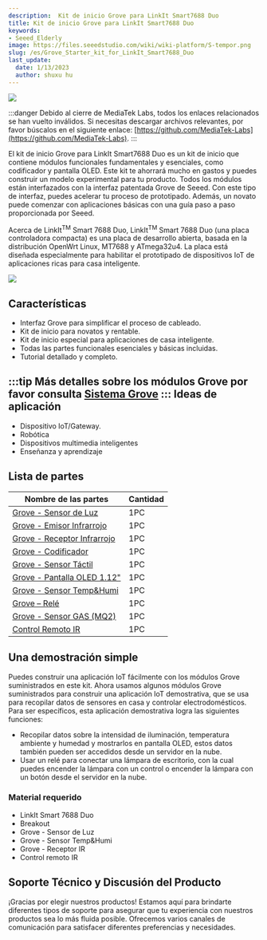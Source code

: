 ```yaml
---
description:  Kit de inicio Grove para LinkIt Smart7688 Duo
title: Kit de inicio Grove para LinkIt Smart7688 Duo
keywords:
- Seeed_Elderly
image: https://files.seeedstudio.com/wiki/wiki-platform/S-tempor.png
slug: /es/Grove_Starter_kit_for_LinkIt_Smart7688_Duo
last_update:
  date: 1/13/2023
  author: shuxu hu
---
```


![](https://files.seeedstudio.com/wiki/Grove_Starter_kit_for_LinkIt_Smart7688_Duo/img/Grove_Starter_kit_for_LinkIt_Smart7688_Duo_Product_view_1200_s.jpg)

:::danger
Debido al cierre de MediaTek Labs, todos los enlaces relacionados se han vuelto inválidos. Si necesitas descargar archivos relevantes, por favor búscalos en el siguiente enlace: [https://github.com/MediaTek-Labs](https://github.com/MediaTek-Labs).
:::

El kit de inicio Grove para LinkIt Smart7688 Duo es un kit de inicio que contiene módulos funcionales fundamentales y esenciales, como codificador y pantalla OLED. Este kit te ahorrará mucho en gastos y puedes construir un modelo experimental para tu producto. Todos los módulos están interfazados con la interfaz patentada Grove de Seeed. Con este tipo de interfaz, puedes acelerar tu proceso de prototipado. Además, un novato puede comenzar con aplicaciones básicas con una guía paso a paso proporcionada por Seeed.

Acerca de LinkIt<sup>TM</sup> Smart 7688 Duo, LinkIt<sup>TM</sup> Smart 7688 Duo (una placa controladora compacta) es una placa de desarrollo abierta, basada en la distribución OpenWrt Linux, MT7688 y ATmega32u4. La placa está diseñada especialmente para habilitar el prototipado de dispositivos IoT de aplicaciones ricas para casa inteligente.

[![](https://files.seeedstudio.com/wiki/common/Get_One_Now_Banner.png)](https://www.seeedstudio.com/depot/Grove-Starter-Kit-for-LinkIt-7688-Duo-p-2551.html)

Características
---------------

-   Interfaz Grove para simplificar el proceso de cableado.
-   Kit de inicio para novatos y rentable.
-   Kit de inicio especial para aplicaciones de casa inteligente.
-   Todas las partes funcionales esenciales y básicas incluidas.
-   Tutorial detallado y completo.

:::tip
    Más detalles sobre los módulos Grove por favor consulta [Sistema Grove](https://wiki.seeedstudio.com/es/Grove_System/)
:::
Ideas de aplicación
-------------------

-   Dispositivo IoT/Gateway.
-   Robótica
-   Dispositivos multimedia inteligentes
-   Enseñanza y aprendizaje

Lista de partes
---------------

| Nombre de las partes                                                                                                 | Cantidad |
|----------------------------------------------------------------------------------------------------------------------|----------|
| [Grove - Sensor de Luz](https://www.seeedstudio.com/depot/Grove-Light-Sensor-p-746.html?cPath=25_27)         | 1PC      |
| [Grove - Emisor Infrarrojo](https://www.seeedstudio.com/depot/Grove-Infrared-Emitter-p-993.html?cPath=19_23) | 1PC      |
| [Grove - Receptor Infrarrojo](https://www.seeedstudio.com/depot/Grove-Infrared-Receiver-p-994.html)           | 1PC      |
| [Grove - Codificador](https://www.seeedstudio.com/depot/Grove-Encoder-p-1352.html)                              | 1PC      |
| [Grove - Sensor Táctil](https://www.seeedstudio.com/depot/Grove-Touch-Sensor-p-747.html)                     | 1PC      |
| [Grove - Pantalla OLED 1.12"](https://www.seeedstudio.com/depot/Grove-OLED-Display-112-p-781.html)           | 1PC      |
| [Grove - Sensor Temp&Humi](https://www.seeedstudio.com/depot/Grove-TempHumi-Sensor-p-745.html)              | 1PC      |
| [Grove – Relé](https://www.seeedstudio.com/depot/Grove-Relay-p-769.html)                                   | 1PC      |
| [Grove - Sensor GAS (MQ2)](https://www.seeedstudio.com/depot/Grove-Gas-SensorMQ2-p-937.html)                | 1PC      |
| [Control Remoto IR](https://www.seeedstudio.com/depot/DSLR-Universal-Interval-IR-Remote-p-1927.html)                | 1PC      |

Una demostración simple
-----------------------

Puedes construir una aplicación IoT fácilmente con los módulos Grove suministrados en este kit. Ahora usamos algunos módulos Grove suministrados para construir una aplicación IoT demostrativa, que se usa para recopilar datos de sensores en casa y controlar electrodomésticos. Para ser específicos, esta aplicación demostrativa logra las siguientes funciones:

-   Recopilar datos sobre la intensidad de iluminación, temperatura ambiente y humedad y mostrarlos en pantalla OLED, estos datos también pueden ser accedidos desde un servidor en la nube.
-   Usar un relé para conectar una lámpara de escritorio, con la cual puedes encender la lámpara con un control o encender la lámpara con un botón desde el servidor en la nube.

### Material requerido

-   LinkIt Smart 7688 Duo
-   Breakout
-   Grove - Sensor de Luz
-   Grove - Sensor Temp&Humi
-   Grove - Receptor IR
-   Control remoto IR

<!-- Este archivo Markdown fue creado desde https://www.seeedstudio.com/wiki/Grove_Starter_kit_for_LinkIt_Smart7688_Duo -->

## Soporte Técnico y Discusión del Producto

¡Gracias por elegir nuestros productos! Estamos aquí para brindarte diferentes tipos de soporte para asegurar que tu experiencia con nuestros productos sea lo más fluida posible. Ofrecemos varios canales de comunicación para satisfacer diferentes preferencias y necesidades.

<div class="button_tech_support_container">
<a href="https://forum.seeedstudio.com/" class="button_forum"></a> 
<a href="https://www.seeedstudio.com/contacts" class="button_email"></a>
</div>

<div class="button_tech_support_container">
<a href="https://discord.gg/eWkprNDMU7" class="button_discord"></a> 
<a href="https://github.com/Seeed-Studio/wiki-documents/discussions/69" class="button_discussion"></a>
</div>